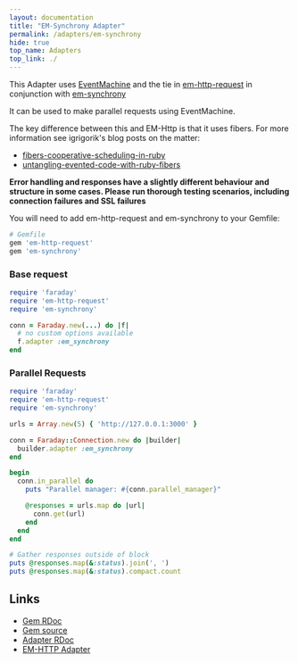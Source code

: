 ```yaml
---
layout: documentation
title: "EM-Synchrony Adapter"
permalink: /adapters/em-synchrony
hide: true
top_name: Adapters
top_link: ./
---
```


This Adapter uses [EventMachine](https://github.com/eventmachine/eventmachine/) and the tie in [em-http-request](https://www.rubydoc.info/gems/em-http-request) in conjunction with [em-synchrony][rdoc]

It can be used to make parallel requests using EventMachine.

The key difference between this and EM-Http is that it uses fibers.  For more information see igrigorik's blog posts on the matter:

- [fibers-cooperative-scheduling-in-ruby](https://www.igvita.com/2009/05/13/fibers-cooperative-scheduling-in-ruby/)
- [untangling-evented-code-with-ruby-fibers](https://www.igvita.com/2010/03/22/untangling-evented-code-with-ruby-fibers)

**Error handling and responses have a slightly different behaviour and structure in some cases.  Please run thorough testing scenarios, including connection failures and SSL failures**

You will need to add em-http-request and em-synchrony to your Gemfile:

```ruby
# Gemfile
gem 'em-http-request'
gem 'em-synchrony'
```

### Base request
```ruby
require 'faraday'
require 'em-http-request'
require 'em-synchrony'

conn = Faraday.new(...) do |f|
  # no custom options available
  f.adapter :em_synchrony
end
```

### Parallel Requests

```ruby
require 'faraday'
require 'em-http-request'
require 'em-synchrony'

urls = Array.new(5) { 'http://127.0.0.1:3000' }

conn = Faraday::Connection.new do |builder|
  builder.adapter :em_synchrony
end

begin
  conn.in_parallel do
    puts "Parallel manager: #{conn.parallel_manager}"

    @responses = urls.map do |url|
      conn.get(url)
    end
  end
end

# Gather responses outside of block
puts @responses.map(&:status).join(', ')
puts @responses.map(&:status).compact.count
```

## Links

* [Gem RDoc][rdoc]
* [Gem source][src]
* [Adapter RDoc][adapter_rdoc]
* [EM-HTTP Adapter](./em-http.md)

[rdoc]: https://www.rubydoc.info/gems/em-synchrony
[src]: https://github.com/igrigorik/em-synchrony
[adapter_rdoc]: https://www.rubydoc.info/github/lostisland/faraday/Faraday/Adapter/EMSynchrony
